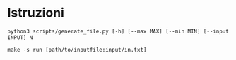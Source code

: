 # Istruzioni

`python3 scripts/generate_file.py [-h] [--max MAX] [--min MIN] [--input INPUT] N`

`make -s run [path/to/inputfile:input/in.txt]`